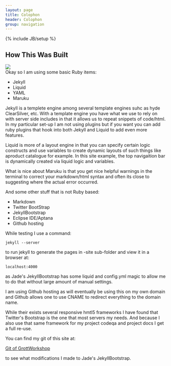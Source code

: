 ```yaml
---
layout: page
title: Colophon
header: Colophon
group: navigation
---
```

{% include JB/setup %}

## How This Was Built

<a href="{{ BASE_PATH }}/assets/img/colophon_browser_full.png" target="_blank">
<div class="well">
<img src="{{ BASE_PATH }}/assets/img/colophon_browser_small.png"/>
</div>
</a>
Okay so I am using some basic Ruby items:
     <ul class="well">
      <li>Jekyll</li>
      <li>Liquid</li>
      <li>YAML</li>
      <li>Maruku</li>
     </ul>

Jekyll is a templete engine among several template engines suhc as hyde ClearSilver, etc. With a 
template engine you have what we use to rely on with server side includes in that it allows us to
repeat snippets of code/html. In my particular set-up I am not using plugins but if you want you 
can add ruby plugins that hook into both Jekyll and Liquid to add even more features.

Liquid is more of a layout engine in that you can specify certain logic constructs and use 
variables to create dynamic layouts of such things like aproduct catalogue for example. In this site
example, the top navigaition bar is dynamically created via liquid logic and variables.


What is nice about Maruku is that you get nice helpful warnings in the terminal to correct your
markdown/html syntax and often its close to suggesting where the actual error occurred.     
     
     
 And some other stuff that is not Ruby based:
 <ul class="well">
       <li>Markdown</li>
       <li>Twitter BootStrap</li>
       <li>JekyllBootstrap</li>
       <li>Eclipse IDE/Aptana</li>
       <li>Github hosting</li>
</ul>
While testing I use a command:

<code>jekyll --server</code>

to run jekyll to generate the pages in -site sub-folder and view it in a browser at:

<code>localhost:4000</code>

as Jade's JekyllBootstrap has some liquid and config.yml magic to allow me to do that without large
amount of manual settings.

I am using Github hosting as will eventually be using this on my own domain and Github allows
one to use CNAME to redirect everything to the domain name.

While their exists several responsive hmtl5 frameworks I have found that Twitter's Bootstrap is the 
one that most servers my needs. And because I also use that same framework for my project codeqa 
and project docs I get a full re-use.

You can find my git of this site at:

[Git of GrottWorkshop](http://github.com/shareme/GrottWorkShop)

to see what modifications I made to Jade's JekyllBootstrap.
